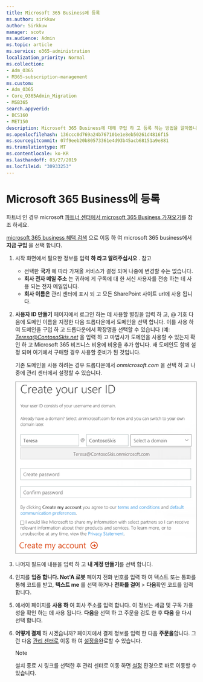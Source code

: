 ```yaml
---
title: Microsoft 365 Business에 등록
ms.author: sirkkuw
author: Sirkkuw
manager: scotv
ms.audience: Admin
ms.topic: article
ms.service: o365-administration
localization_priority: Normal
ms.collection:
- Adm_O365
- M365-subscription-management
ms.custom:
- Adm_O365
- Core_O365Admin_Migration
- MSB365
search.appverid:
- BCS160
- MET150
description: Microsoft 365 Business에 대해 구입 하 고 등록 하는 방법을 알아봅니다.
ms.openlocfilehash: 136ccc0d769a24b767101e1e8eb50261d4816f15
ms.sourcegitcommit: 07f9eeb20b80573361e4d93b45acb68151a9e881
ms.translationtype: MT
ms.contentlocale: ko-KR
ms.lasthandoff: 03/27/2019
ms.locfileid: "30933253"
---
```

# <a name="sign-up-for-microsoft-365-business"></a>Microsoft 365 Business에 등록

파트너 인 경우 microsoft [파트너 센터에서 microsoft 365 Business 가져오기](get-microsoft-365-business.md#get-microsoft-365-business-from-microsoft-partner-center)를 참조 하세요.

[microsoft 365 business 혜택 검색](https://www.microsoft.com/microsoft-365/business#pmg-cmp-desktop) 으로 이동 하 여 microsoft 365 business에서 **지금 구입** 을 선택 합니다.

1. 시작 화면에서 필요한 정보를 입력 **하 라고 알려주십시오** . 참고 
 
    -  선택한 **국가** 에 따라 가져올 서비스가 결정 되며 나중에 변경할 수는 없습니다.
    - **회사 전자 메일 주소** 는 귀하에 게 구독에 대 한 서신 사용자를 전송 하는 데 사용 되는 전자 메일입니다.
    - **회사 이름은** 관리 센터에 표시 되 고 모든 SharePoint 사이트 url에 사용 됩니다.

2. **사용자 ID 만들기** 페이지에서 로그인 하는 데 사용할 별칭을 입력 하 고, @ 기호 다음에 도메인 이름을 지정한 다음 드롭다운에서 도메인을 선택 합니다. 이를 사용 하 여 도메인을 구입 하 고 드롭다운에서 확장명을 선택할 수 있습니다 (예: *Teresa@ContosoSkis.net* 을 입력 하 고 마법사가 도메인을 사용할 수 있는지 확인 하 고 Microsoft 365 비즈니스 비용에 비용을 추가 합니다. 새 도메인도 함께 설정 되며 여기에서 구매할 경우 사용할 준비가 된 것입니다.

    기존 도메인을 사용 하려는 경우 드롭다운에서 *onmicrosoft.com* 을 선택 하 고 나중에 관리 센터에서 설정할 수 있습니다.
    
    ![사용자 ID 만들기 페이지의 스크린샷](media/signinuserid.png)

3. 나머지 필드에 내용을 입력 하 고 **내 계정 만들기**를 선택 합니다.
4. 인지를 **입증 합니다. Not'A 로봇** 페이지 전화 번호를 입력 하 여 텍스트 또는 통화를 통해 코드를 받고, **텍스트 me** 를 선택 하거나 **전화를 걸어** \> **다음**확인 코드를 입력 합니다.
5. 에서이 페이지를 **사용 하** 여 회사 주소를 입력 합니다. 이 정보는 세금 및 구독 가용성을 확인 하는 데 사용 됩니다. **다음**을 선택 하 고 주문을 검토 한 후 **다음** 을 다시 선택 합니다.
6. **어떻게 결제** 하 시겠습니까? 페이지에서 결제 정보를 입력 한 다음 **주문을**합니다.
    그런 다음 [관리 센터로](https://go.microsoft.com/fwlink/p/?linkid=837890) 이동 하 여 [설정을](set-up.md)완료할 수 있습니다.

    > [!NOTE]
    > 설치 종료 시 링크를 선택한 후 관리 센터로 이동 하면 [설정](set-up.md) 환경으로 바로 이동할 수 있습니다.